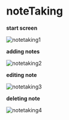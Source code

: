 # noteTaking
**start screen**

![notetaking1](https://user-images.githubusercontent.com/75390608/118642624-413ee700-b7e4-11eb-98d8-69110eab2c12.png)

**adding notes**

![notetaking2](https://user-images.githubusercontent.com/75390608/118642627-41d77d80-b7e4-11eb-896b-8f34a1550f75.png)

**editing note**

![notetaking3](https://user-images.githubusercontent.com/75390608/118642619-400dba00-b7e4-11eb-98d8-97c19ce6d619.png)

**deleting note**

![notetaking4](https://user-images.githubusercontent.com/75390608/118642629-41d77d80-b7e4-11eb-94da-74155bb8e836.png)
